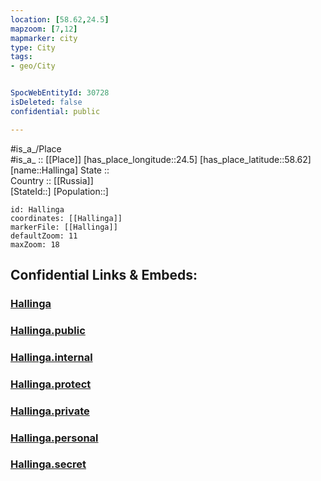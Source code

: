 ```yaml
---
location: [58.62,24.5] 
mapzoom: [7,12] 
mapmarker: city 
type: City
tags:
- geo/City


SpocWebEntityId: 30728
isDeleted: false
confidential: public

---
```

#is_a_/Place  
#is_a_ :: [[Place]] 
[has_place_longitude::24.5] 
[has_place_latitude::58.62] 
[name::Hallinga] 
State ::  
Country :: [[Russia]]  
[StateId::] 
[Population::] 



```leaflet
id: Hallinga
coordinates: [[Hallinga]] 
markerFile: [[Hallinga]] 
defaultZoom: 11 
maxZoom: 18
```


## Confidential Links & Embeds: 

### [Hallinga](/_Standards/Earth/Continent/Europe/Europe~North/Estonia/Counties~Estonia/Pärnu/City/Hallinga.md) 

### [Hallinga.public](/_public/Earth/Continent/Europe/Europe~North/Estonia/Counties~Estonia/Pärnu/City/Hallinga.public.md) 

### [Hallinga.internal](/_internal/Earth/Continent/Europe/Europe~North/Estonia/Counties~Estonia/Pärnu/City/Hallinga.internal.md) 

### [Hallinga.protect](/_protect/Earth/Continent/Europe/Europe~North/Estonia/Counties~Estonia/Pärnu/City/Hallinga.protect.md) 

### [Hallinga.private](/_private/Earth/Continent/Europe/Europe~North/Estonia/Counties~Estonia/Pärnu/City/Hallinga.private.md) 

### [Hallinga.personal](/_personal/Earth/Continent/Europe/Europe~North/Estonia/Counties~Estonia/Pärnu/City/Hallinga.personal.md) 

### [Hallinga.secret](/_secret/Earth/Continent/Europe/Europe~North/Estonia/Counties~Estonia/Pärnu/City/Hallinga.secret.md)

